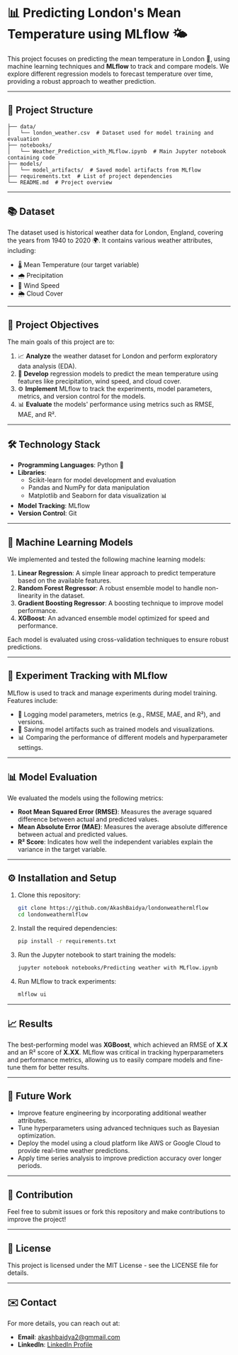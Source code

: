 
# 📊 Predicting London's Mean Temperature using MLflow 🌤️

This project focuses on predicting the mean temperature in London 🌆, using machine learning techniques and **MLflow** to track and compare models. We explore different regression models to forecast temperature over time, providing a robust approach to weather prediction.

---

## 📁 Project Structure

```
├── data/
│   └── london_weather.csv  # Dataset used for model training and evaluation
├── notebooks/
│   └── Weather_Prediction_with_MLflow.ipynb  # Main Jupyter notebook containing code
├── models/
│   └── model_artifacts/  # Saved model artifacts from MLflow
├── requirements.txt  # List of project dependencies
└── README.md  # Project overview
```

---

## 📚 Dataset

The dataset used is historical weather data for London, England, covering the years from 1940 to 2020 🌍. It contains various weather attributes, including:

- 🌡️ Mean Temperature (our target variable)
- 🌧️ Precipitation
- 💨 Wind Speed
- 🌦️ Cloud Cover

---

## 🚀 Project Objectives

The main goals of this project are to:
1. 📈 **Analyze** the weather dataset for London and perform exploratory data analysis (EDA).
2. 🤖 **Develop** regression models to predict the mean temperature using features like precipitation, wind speed, and cloud cover.
3. ⚙️ **Implement** MLflow to track the experiments, model parameters, metrics, and version control for the models.
4. 📊 **Evaluate** the models' performance using metrics such as RMSE, MAE, and R².

---

## 🛠️ Technology Stack

- **Programming Languages**: Python 🐍
- **Libraries**:
  - Scikit-learn for model development and evaluation
  - Pandas and NumPy for data manipulation
  - Matplotlib and Seaborn for data visualization 📊
- **Model Tracking**: MLflow
- **Version Control**: Git

---

## 🤖 Machine Learning Models

We implemented and tested the following machine learning models:

1. **Linear Regression**: A simple linear approach to predict temperature based on the available features.
2. **Random Forest Regressor**: A robust ensemble model to handle non-linearity in the dataset.
3. **Gradient Boosting Regressor**: A boosting technique to improve model performance.
4. **XGBoost**: An advanced ensemble model optimized for speed and performance.

Each model is evaluated using cross-validation techniques to ensure robust predictions.

---

## 🔬 Experiment Tracking with MLflow

MLflow is used to track and manage experiments during model training. Features include:

- 📝 Logging model parameters, metrics (e.g., RMSE, MAE, and R²), and versions.
- 📂 Saving model artifacts such as trained models and visualizations.
- 📊 Comparing the performance of different models and hyperparameter settings.

---

## 📊 Model Evaluation

We evaluated the models using the following metrics:

- **Root Mean Squared Error (RMSE)**: Measures the average squared difference between actual and predicted values.
- **Mean Absolute Error (MAE)**: Measures the average absolute difference between actual and predicted values.
- **R² Score**: Indicates how well the independent variables explain the variance in the target variable.

---

## ⚙️ Installation and Setup

1. Clone this repository:
   ```bash
   git clone https://github.com/AkashBaidya/londonweathermlflow
   cd londonweathermlflow
   ```

2. Install the required dependencies:
   ```bash
   pip install -r requirements.txt
   ```

3. Run the Jupyter notebook to start training the models:
   ```bash
   jupyter notebook notebooks/Predicting weather with MLflow.ipynb
   ```

4. Run MLflow to track experiments:
   ```bash
   mlflow ui
   ```

---

## 📈 Results

The best-performing model was **XGBoost**, which achieved an RMSE of **X.X** and an R² score of **X.XX**. MLflow was critical in tracking hyperparameters and performance metrics, allowing us to easily compare models and fine-tune them for better results.

---

## 📅 Future Work

- Improve feature engineering by incorporating additional weather attributes.
- Tune hyperparameters using advanced techniques such as Bayesian optimization.
- Deploy the model using a cloud platform like AWS or Google Cloud to provide real-time weather predictions.
- Apply time series analysis to improve prediction accuracy over longer periods.

---

## 🤝 Contribution

Feel free to submit issues or fork this repository and make contributions to improve the project!

---

## 📄 License

This project is licensed under the MIT License - see the LICENSE file for details.

---

## ✉️ Contact

For more details, you can reach out at:
- **Email**: akashbaidya2@gmmail.com
- **LinkedIn**: [LinkedIn Profile](https://www.linkedin.com/in/akashbaidya/)

